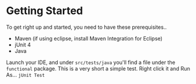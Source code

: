 # Getting Started
To get right up and started,  you need to have these prerequisites..
- Maven (if using eclipse, install Maven Integration for Eclipse)
- jUnit 4
- Java

Launch your IDE, and under ```src/tests/java``` you'll find a file under the ```functional``` package.  This is a very short a simple test. Right click it and Run As... ```jUnit Test```
